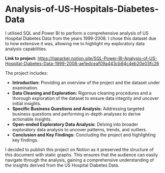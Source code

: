 # Analysis-of-US-Hospitals-Diabetes-Data
I utilised SQL and Power BI to perform a comprehensive analysis of US Hospital Diabetes Data from the years 1999-2008. 
I chose this dataset due to how extensive it was, allowing me to highlight my exploratory data analysis capabilities. 

**Link to project:** https://tiaparker.notion.site/SQL-Power-BI-Analysis-of-US-Hospital-Diabetes-Data-1999-2008-ae1edceaf09a443cb84c4eb20e03fc26


The project includes:

- **Introduction:** Providing an overview of the project and the dataset under examination.
- **Data Cleaning and Exploration:** Rigorous cleaning procedures and a thorough exploration of the dataset to ensure data integrity and uncover initial insights.
- **Specific Business Questions and Analysis:** Addressing targeted business questions and performing in-depth analyses to derive actionable insights.
- **Open-ended Exploratory Data Analysis:** Delving into broader exploratory data analysis to uncover patterns, trends, and outliers.
- **Conclusion and Key Findings:** Concluding the project and highlighting key findings.

I decided to publish this project on Notion as it preserved the structure of this document with static graphs. This ensures that the audience can easily navigate through the analysis, gaining a comprehensive understanding of the insights derived from the US Hospital Diabetes Data.
